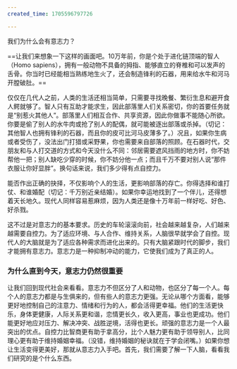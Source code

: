 ```yaml
---
created_time: 1705596797726

---
```

我们为什么会有意志力？

==让我们来想象一下这样的画面吧。10万年前，你是个处于进化链顶端的智人（Homo sapiens），拥有一般动物不具备的拇指、能够直立的脊椎和可以发声的舌骨。你当时已经能相当熟练地生火了，还会制造锋利的石器，用来给水牛和河马开膛破肚。==

仅仅在几代人之前，人类的生活还相当简单，只需要寻找晚餐、繁衍生息和避开食人鳄就够了。智人只有互助才能求生，因此部落里人们关系密切，你的首要任务就是“别惹火其他人”。部落里人们相互合作、共享资源，因此你做事不能随心所欲。你要是偷了别人的水牛肉或抢了别人的配偶，就可能被逐出部落或杀掉。（切记：其他智人也拥有锋利的石器，而且你的皮可比河马皮薄多了。）况且，如果你生病或者受伤了，没法出门打猎或采野果，你也需要来自部落的照顾。在石器时代，交朋友和与人打交道的方式和今天没什么不同：邻居需要遮风挡雨的地方时，你不妨帮他一把；别人缺吃少穿的时候，你不妨分他一点；而且千万不要对别人说“那件衣服让你好显胖”。换句话来说，我们多少得有点自控力。

能否作出正确的抉择，不仅影响个人的生活，更影响部落的存亡。你得选择和谁打仗、和谁婚配（切记：千万别近亲结婚）。如果你幸运地找到了一个伴儿，还得想着天长地久。现代人同样容易惹麻烦，因为人类还是像十万年前一样好吃、好色、好杀戮。

这不过是对意志力的基本要求。历史的车轮滚滚向前，社会越来越复杂，人们越来越需要自控力。为了适应环境、与人合作、维持关系，人脑很早就学会了自控。现代人的大脑就是为了适应各种需求而进化出来的。只有大脑紧跟时代的脚步，我们才能拥有意志力。意志力是一种抑制冲动的能力，它使我们成为了真正的人。

### 为什么直到今天，意志力仍然很重要

让我们回到现代社会来看看。意志力不但区分了人和动物，也区分了每一个人。每个人的意志力都是与生俱来的，但有些人的意志力更强。无论从哪个方面看，能够更好地控制自己的注意力、情绪和行为的人，都会活得更幸福。他们的生活更快乐，身体更健康，人际关系更和谐，恋情更长久，收入更高，事业也更成功。他们能更好地应对压力、解决冲突、战胜逆境，活得也更长。顽强的意志力是一个人最突出的优点。自控力比智商更有助于拿高分，比个人魅力更有助于领导别人，比同理心更有助于维持婚姻幸福。（没错，维持婚姻的秘诀就在于学会闭嘴。）如果你想让生活变得更美好，那就从意志力入手吧。首先，我们需要了解一下人脑，看看我们研究的是个什么东西。